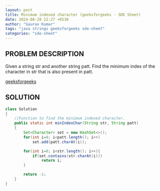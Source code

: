```yaml
---
layout: post
title: Minimum indexed character (geeksforgeeks - SDE Sheet)
date: 2024-08-28 22:27 +0530
author: "Gaurav Kumar"
tags: "java strings geeksforgeeks sde-sheet"
categories: "sde-sheet"
---
```


## PROBLEM DESCRIPTION

Given a string str and another string patt. Find the minimum index of the character in str that is also present in patt.

[geeksforgeeks](https://www.geeksforgeeks.org/problems/minimum-indexed-character-1587115620/1?page=3)

## SOLUTION

```java
class Solution
{
    //Function to find the minimum indexed character.
    public static int minIndexChar(String str, String patt)
    {
        Set<Character> set = new HashSet<>();
        for(int i=0; i<patt.length(); i++)
            set.add(patt.charAt(i));

        for(int i=0; i<str.length(); i++){
            if(set.contains(str.charAt(i)))
                return i;
        }

        return -1;
    }
}
```
